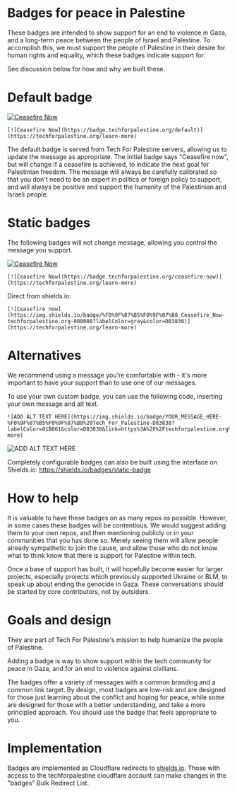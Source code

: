 # Badges for peace in Palestine

These badges are intended to show support for an end to violence in Gaza, and a
long-term peace between the people of Israel and Palestine. To accomplish
this, we must support the people of Palestine in their desire for human rights
and equality, which these badges indicate support for.

See discussion below for how and why we built these.

# Default badge

[![Ceasefire Now](https://badge.techforpalestine.org/default)](https://techforpalestine.org/learn-more)

```
[![Ceasefire Now](https://badge.techforpalestine.org/default)](https://techforpalestine.org/learn-more)

```

The default badge is served from Tech For Palestine servers, allowing us to
update the message as appropriate. The initial badge says "Ceasefire now", but
will change if a ceasefire is achieved, to indicate the next goal for
Palestinian freedom. The message will always be carefully calibrated so that you
don't need to be an expert in politics or foreign policy to support, and will
always be positive and support the humanity of the Palestinian and Israeli
people.

# Static badges

The following badges will not change message, allowing you control the message you
support.

[![Ceasefire Now](https://badge.techforpalestine.org/ceasefire-now)](https://techforpalestine.org/learn-more)

```
[![Ceasefire Now](https://badge.techforpalestine.org/ceasefire-now)](https://techforpalestine.org/learn-more)
```

Direct from shields.io:

```
[![Ceasefire now](https://img.shields.io/badge/%F0%9F%87%B5%F0%9F%87%B8_Ceasefire_Now-techforpalestine.org-000000?labelColor=gray&color=D83838)](https://techforpalestine.org/learn-more)
```

# Alternatives

We recommend using a message you're comfortable with - it's more important to
have your support than to use one of our messages.

To use your own custom badge, you can use the following code, inserting your own
message and alt text.

```
![ADD ALT TEXT HERE](https://img.shields.io/badge/YOUR_MESSAGE_HERE-%F0%9F%87%B5%F0%9F%87%B8%20Tech_For_Palestine-D83838?labelColor=01B861&color=D83838&link=https%3A%2F%2Ftechforpalestine.org%2Flearn-more)
```

![ADD ALT TEXT HERE](https://img.shields.io/badge/%F0%9F%87%B5%F0%9F%87%B8_YOUR_MESSAGE_HERE-techforpalestine.org-000?labelColor=grey&color=D83838&link=https%3A%2F%2Ftechforpalestine.org%2Flearn-more)

Completely configurable badges can also be built using the interface on Shields.io: https://shields.io/badges/static-badge

# How to help

It is valuable to have these badges on as many repos as possible. However, in
some cases these badges will be contentious. We would suggest adding them to
your own repos, and then mentioning publicly or in your communities that you has
done so. Merely seeing them will allow people already sympathetic to join the
cause, and allow those who do not know what to think know that there is support
for Palestine within tech.

Once a base of support has built, it will hopefully become easier for larger
projects, especially projects which previously supported Ukraine or BLM, to
speak up about ending the genocide in Gaza. These conversations should be
started by core contributors, not by outsiders.

# Goals and design

They are part of Tech For Palestine's mission to help humanize the people of
Palestine.

Adding a badge is way to show support within the tech community for peace in Gaza, and for an end to violence against civilians.

The badges offer a variety of messages with a common branding and a common link
target. By design, most badges are low-risk and are designed for those just
learning about the conflict and hoping for peace, while some are designed for
those with a better understanding, and take a more principled approach. You
should use the badge that feels appropriate to you.

# Implementation

Badges are implemented as Cloudflare redirects to
[shields.io](https://shields.io). Those with access to the techforpalestine
cloudflare account can make changes in the "badges" Bulk Redirect List.
